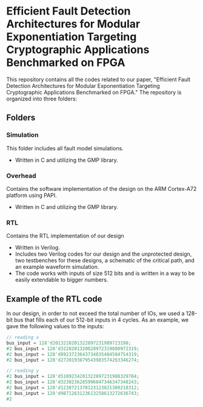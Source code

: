 # Efficient Fault Detection Architectures for Modular Exponentiation Targeting Cryptographic Applications Benchmarked on FPGA

This repository contains all the codes related to our paper, "Efficient Fault Detection Architectures for Modular Exponentiation Targeting Cryptographic Applications Benchmarked on FPGA." The repository is organized into three folders:

## Folders

### Simulation
This folder includes all fault model simulations. 
- Written in C and utilizing the GMP library.

### Overhead
Contains the software implementation of the design on the ARM Cortex-A72 platform using PAPI.
- Written in C and utilizing the GMP library.

### RTL
Contains the RTL implementation of our design
- Written in Verilog.
- Includes two Verilog codes for our design and the unprotected design, two testbenches for these designs, a schematic of the critical path, and an example waveform simulation.
- The code works with inputs of size 512 bits and is written in a way to be easily extendable to bigger numbers.

## Example of the RTL code

In our design, in order to not exceed the total number of IOs, we used a 128-bit bus that fills each of our 512-bit inputs in 4 cycles. As an example, we gave the following values to the inputs:

```verilog
// reading x
bus_input = 128'd2013228201322897231989723198; 
#2 bus_input = 128'd3228201320028972319800972319; 
#2 bus_input = 128'd8923723643734835484584754319; 
#2 bus_input = 128'd2720193879543983574263346274; 

// reading y
#2 bus_input = 128'd5189234201322897231988329784; 
#2 bus_input = 128'd3238236285996847346347348243;
#2 bus_input = 128'd1238721378123123821389218312; 
#2 bus_input = 128'd9871263123613258613272636743; 
#2
